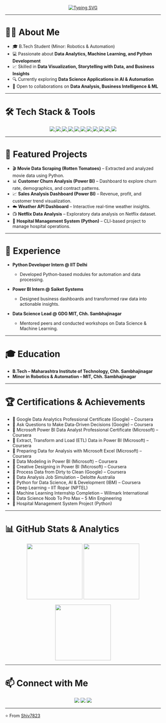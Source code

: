 <!-- Typing SVG Banner -->
<p align="center">
  <a href="https://github.com/Shiv7823">
    <img src="https://readme-typing-svg.herokuapp.com?font=Fira+Code&size=25&pause=1000&color=00C2FF&center=true&vCenter=true&width=550&lines=Hi+I'm+Shivprasad+Vanshete+👋;Data+Analyst+%7C+Data+Science+Explorer;Turning+Data+into+Insights+📊;Python+%7C+Power+BI+%7C+SQL+%7C+Excel" alt="Typing SVG" />
  </a>
</p>

---

# 👨‍💻 About Me  
- 🎓 B.Tech Student (Minor: Robotics & Automation)  
- 💻 Passionate about **Data Analytics, Machine Learning, and Python Development**  
- 📈 Skilled in **Data Visualization, Storytelling with Data, and Business Insights**  
- 🔍 Currently exploring **Data Science Applications in AI & Automation**  
- 🤝 Open to collaborations on **Data Analysis, Business Intelligence & ML**  

---

# 🛠️ Tech Stack & Tools  

<p align="center">

  <!-- Python -->
  <a href="https://www.python.org/" target="_blank">
    <img src="https://img.shields.io/badge/Python-3776AB?style=for-the-badge&logo=python&logoColor=white" />
  </a>

  <!-- Power BI -->
  <a href="https://powerbi.microsoft.com/" target="_blank">
    <img src="https://img.shields.io/badge/Power%20BI-F2C811?style=for-the-badge&logo=powerbi&logoColor=black" />
  </a>

  <!-- Excel -->
  <a href="https://www.microsoft.com/en-in/microsoft-365/excel" target="_blank">
    <img src="https://img.shields.io/badge/Microsoft%20Excel-217346?style=for-the-badge&logo=microsoft-excel&logoColor=white" />
  </a>

  <!-- SQL -->
  <a href="https://www.mysql.com/" target="_blank">
    <img src="https://img.shields.io/badge/SQL-336791?style=for-the-badge&logo=mysql&logoColor=white" />
  </a>

  <!-- Pandas -->
  <a href="https://pandas.pydata.org/" target="_blank">
    <img src="https://img.shields.io/badge/Pandas-150458?style=for-the-badge&logo=pandas&logoColor=white" />
  </a>

  <!-- NumPy -->
  <a href="https://numpy.org/" target="_blank">
    <img src="https://img.shields.io/badge/Numpy-013243?style=for-the-badge&logo=numpy&logoColor=white" />
  </a>

  <!-- Scikit Learn -->
  <a href="https://scikit-learn.org/" target="_blank">
    <img src="https://img.shields.io/badge/Scikit--Learn-F7931E?style=for-the-badge&logo=scikitlearn&logoColor=white" />
  </a>

  <!-- Git -->
  <a href="https://git-scm.com/" target="_blank">
    <img src="https://img.shields.io/badge/Git-F05032?style=for-the-badge&logo=git&logoColor=white" />
  </a>

  <!-- GitHub -->
  <a href="https://github.com/" target="_blank">
    <img src="https://img.shields.io/badge/GitHub-181717?style=for-the-badge&logo=github&logoColor=white" />
  </a>

  <!-- VS Code -->
  <a href="https://code.visualstudio.com/" target="_blank">
    <img src="https://img.shields.io/badge/VS%20Code-007ACC?style=for-the-badge&logo=visualstudiocode&logoColor=white" />
  </a>

  <!-- Linux -->
  <a href="https://www.linux.org/" target="_blank">
    <img src="https://img.shields.io/badge/Linux-FCC624?style=for-the-badge&logo=linux&logoColor=black" />
  </a>

</p>

---

# 📂 Featured Projects  
- 🎬 **Movie Data Scraping (Rotten Tomatoes)** – Extracted and analyzed movie data using Python.  
- 📊 **Customer Churn Analysis (Power BI)** – Dashboard to explore churn rate, demographics, and contract patterns.  
- 📈 **Sales Analysis Dashboard (Power BI)** – Revenue, profit, and customer trend visualization.  
- ☁️ **Weather API Dashboard** – Interactive real-time weather insights.  
- 📺 **Netflix Data Analysis** – Exploratory data analysis on Netflix dataset.  
- 🏥 **Hospital Management System (Python)** – CLI-based project to manage hospital operations.  

---

# 💼 Experience  
- **Python Developer Intern @ IIT Delhi**  
   - Developed Python-based modules for automation and data processing.  

- **Power BI Intern @ Saiket Systems**  
   - Designed business dashboards and transformed raw data into actionable insights.  

- **Data Science Lead @ GDG MIT, Chh. Sambhajinagar**  
   - Mentored peers and conducted workshops on Data Science & Machine Learning.  

---

# 🎓 Education  
- **B.Tech – Maharashtra Institute of Technology, Chh. Sambhajinagar**  
- **Minor in Robotics & Automation – MIT, Chh. Sambhajinagar**  

---

# 🏆 Certifications & Achievements

- 📜 Google Data Analytics Professional Certificate (Google) – Coursera  
- 📜 Ask Questions to Make Data-Driven Decisions (Google) – Coursera  
- 📜 Microsoft Power BI Data Analyst Professional Certificate (Microsoft) – Coursera  
- 📜 Extract, Transform and Load (ETL) Data in Power BI (Microsoft) – Coursera  
- 📜 Preparing Data for Analysis with Microsoft Excel (Microsoft) – Coursera  
- 📜 Data Modeling in Power BI (Microsoft) – Coursera  
- 📜 Creative Designing in Power BI (Microsoft) – Coursera  
- 📜 Process Data from Dirty to Clean (Google) – Coursera  
- 📜 Data Analysis Job Simulation – Deloitte Australia  
- 📜 Python for Data Science, AI & Development (IBM) – Coursera  
- 📜 Deep Learning – IIT Ropar (NPTEL)  
- 📜 Machine Learning Internship Completion – Willmark International  
- 📜 Data Science Noob To Pro Max – 5 Min Engineering  
- 📜 Hospital Management System Project (Python)  

---

# 📊 GitHub Stats & Analytics  

<p align="center">
  <img src="https://github-readme-stats.vercel.app/api?username=Shiv7823&show_icons=true&theme=tokyonight" height="180em" />
  <img src="https://github-readme-stats.vercel.app/api/top-langs/?username=Shiv7823&layout=compact&theme=tokyonight" height="180em" />
</p>

<p align="center">
  <img src="https://streak-stats.demolab.com?user=Shiv7823&theme=tokyonight&hide_border=true" height="180em" />
</p>

---

# 📫 Connect with Me  

<p align="center">
  <a href="https://www.linkedin.com/in/shivprasad-vanshete-39b842259/"><img src="https://img.shields.io/badge/LinkedIn-0077B5?style=for-the-badge&logo=linkedin&logoColor=white" /></a>
  <a href="mailto:shivprasadvhanshette@gmail.com"><img src="https://img.shields.io/badge/Gmail-D14836?style=for-the-badge&logo=gmail&logoColor=white" /></a>
  <a href="https://portfolio-eosin-phi-48.vercel.app/#hero"><img src="https://img.shields.io/badge/Portfolio-000000?style=for-the-badge&logo=web&logoColor=white" /></a>
</p>

---

⭐️ From [Shiv7823](https://github.com/Shiv7823)

